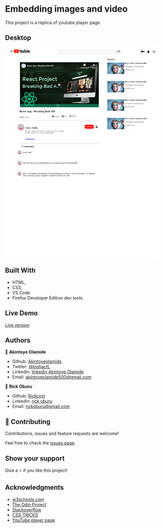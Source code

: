 # Embedding images and video

This project is a replica of youtube player page

## Desktop
![screenshot](https://github.com/RICKCOYL/EMEBBEDED-IMAGES-AND-VIDEOS/blob/homepage/screencapture-file-C-Users-Hp-Documents-Microverse-full-time-course-EMEBBEDED-IMAGES-AND-VIDEOS-index-html-2020-07-10-13_39_37.png)
## Built With

- HTML,
- CSS,
- VS Code
- Firefox Developer Edition dev tools

## Live Demo

<a href= "https://rawcdn.githack.com/RICKCOYL/EMEBBEDED-IMAGES-AND-VIDEOS/b574037a8b953fc1f525f05ef3ece66d3a1c0eb6/index.html">Live version</a>

## Authors

👤 **Akintoye Olamide**

- Github: [Akintoyeolamide](https://github.com/temesghentekeste)
- Twitter: [@toshactL](https://twitter.com/)
- Linkedin: [linkedin Akintoye Olamide](https://www.linkedin.com/in/akintoye-olamide-baa80b1a4/)
- Email:  akintoyeolamide500@gmail.com

👤 **Rick Oburu**

- Github: [Rickcoyl](https://github.com/8Bts)
- Linkedin: [rick oburu](https://www.linkedin.com/in/rick-oburu-8627591a4//)
- Email: rickoburu@gmail.com

## 🤝 Contributing

Contributions, issues and feature requests are welcome!

Feel free to check the <a href="https://github.com/RICKCOYL/embeded-images-and-videos/issues"> issues page</a>.

## Show your support

Give a ⭐️ if you like this project!

## Acknowledgments

- <a href="https://www.w3schools.com/" target="_blank">w3schools.com</a> 
- <a href="https://www.theodinproject.com/" target="_blank">The Odin Project</a>
- <a href="https://www.stackoverflow.com/" target="_blank">Stackoverflow</a>
- <a href="https://css-tricks.com/" target="_blank">CSS-TRICKS</a>
- <a href="https://youtube.com/" target="_blank">YouTube player page</a>
